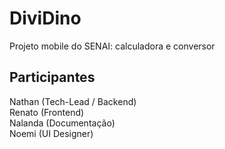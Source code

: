 # DiviDino
Projeto mobile do SENAI: calculadora e conversor

## Participantes

Nathan (Tech-Lead / Backend)<br>
Renato (Frontend)<br>
Nalanda (Documentação)<br>
Noemi (UI Designer)<br>
